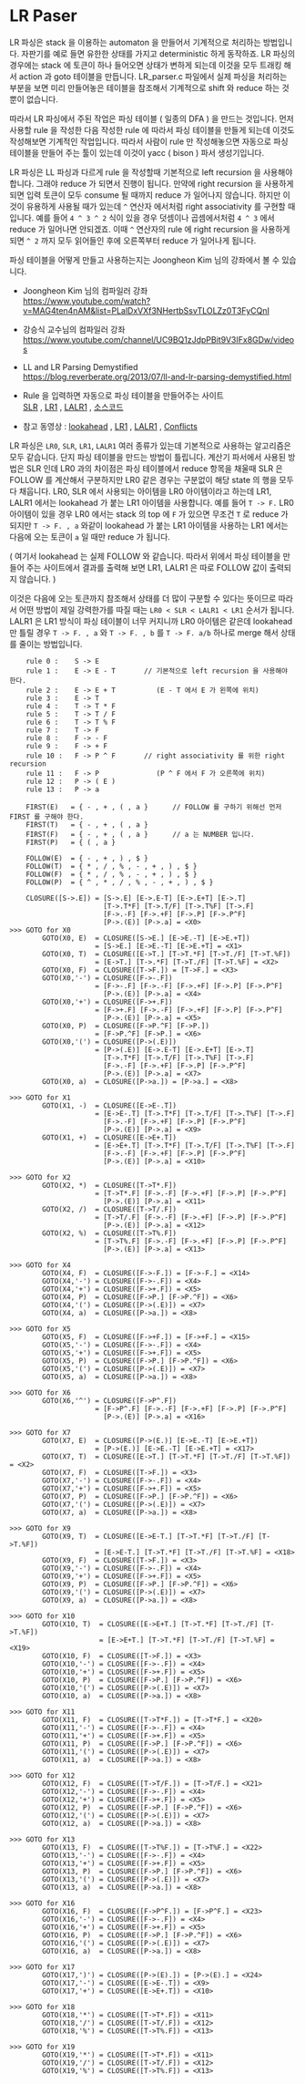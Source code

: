 # LR Paser


LR 파싱은 stack 을 이용하는 automaton 을 만들어서 기계적으로 처리하는 방법입니다.
자판기를 예로 들면 유한한 상태를 가지고 deterministic 하게 동작하죠.
LR 파싱의 경우에는 stack 에 토큰이 하나 들어오면 상태가 변하게 되는데 이것을 모두 트래킹 해서 action 과 goto 테이블을 만듭니다.
LR_parser.c 파일에서 실제 파싱을 처리하는 부분을 보면
미리 만들어놓은 테이블을 참조해서 기계적으로 shift 와 reduce 하는 것뿐이 없습니다.

따라서 LR 파싱에서 주된 작업은 파싱 테이블 ( 일종의 DFA ) 을 만드는 것입니다.
먼저 사용할 rule 을 작성한 다음 작성한 rule 에 따라서 파싱 테이블을 만들게 되는데
이것도 작성해보면 기계적인 작업입니다.
따라서 사람이 rule 만 작성해놓으면 자동으로 파싱 테이블을 만들어 주는 툴이 있는데
이것이 yacc ( bison ) 파서 생성기입니다.

LR 파싱은 LL 파싱과 다르게 rule 을 작성할때 기본적으로 left recursion 을 사용해야 합니다.
그래야 reduce 가 되면서 진행이 됩니다.
만약에 right recursion 을 사용하게 되면 입력 토큰이 모두 consume 될 때까지 reduce 가 
일어나지 않습니다.
하지만 이것이 유용하게 사용될 때가 있는데 `^` 연산자 에서처럼 right associativity 
를 구현할 때입니다.
예를 들어 `4 ^ 3 ^ 2` 식이 있을 경우 덧셈이나 곱셈에서처럼 `4 ^ 3` 에서 reduce 가 일어나면 안되겠죠. 
이때 `^` 연산자의 rule 에 right recursion 을 사용하게 되면 `^ 2` 까지 모두 읽어들인 후에
오른쪽부터 reduce 가 일어나게 됩니다.



파싱 테이블을 어떻게 만들고 사용하는지는 Joongheon Kim 님의 강좌에서 볼 수 있습니다.

- Joongheon Kim 님의 컴파일러 강좌  
https://www.youtube.com/watch?v=MAG4ten4nAM&list=PLalDxVXf3NHertbSsvTLOLZz0T3FyCQnI

- 강승식 교수님의 컴파일러 강좌   
https://www.youtube.com/channel/UC9BQ1zJdpPBit9V3IFx8GDw/videos

- LL and LR Parsing Demystified  
https://blog.reverberate.org/2013/07/ll-and-lr-parsing-demystified.html

- Rule 을 입력하면 자동으로 파싱 테이블을 만들어주는 사이트  
[SLR](http://jsmachines.sourceforge.net/machines/slr.html) ,
[LR1](http://jsmachines.sourceforge.net/machines/lr1.html) ,
[LALR1](http://jsmachines.sourceforge.net/machines/lalr1.html) ,
[소스코드](http://jsmachines.sourceforge.net/machines/)

- 참고 동영상 :
[lookahead](https://www.youtube.com/watch?v=9BpEbPpYUHs&list=PLywg83lhcrgDvPgTr-xatGWSe6YYnDevz&index=95&t=388s) ,
[LR1](https://www.youtube.com/watch?v=GyvpUVGrR8A&list=PLywg83lhcrgDvPgTr-xatGWSe6YYnDevz&index=96) ,
[LALR1](https://www.youtube.com/watch?v=DYe1RyDBRMw&list=PLywg83lhcrgDvPgTr-xatGWSe6YYnDevz&index=97&t=8s) ,
[Conflicts](https://www.youtube.com/watch?v=Nxj0g1mk5Ak&list=PLywg83lhcrgDvPgTr-xatGWSe6YYnDevz&index=98&t=181s)


LR 파싱은 `LR0`, `SLR`, `LR1`, `LALR1`  여러 종류가 있는데 기본적으로
사용하는 알고리즘은 모두 같습니다.
단지 파싱 테이블을 만드는 방법이 틀립니다.
계산기 파서에서 사용된 방법은 SLR 인데 LR0 과의 차이점은 파싱 테이블에서 reduce 항목을
채울때 SLR 은 FOLLOW 를 계산해서 구분하지만 LR0 같은 경우는 구분없이 해당 state 의 행을
모두 다 채웁니다.
LR0, SLR 에서 사용되는 아이템을 LR0 아이템이라고 하는데 LR1, LALR1 에서는
lookahead 가 붙는 LR1 아이템을 사용합니다.
예를 들어 `T -> F.` LR0 아이템이 있을 경우 LR0 에서는 stack 의 top 에 `F` 가 있으면 
무조건 `T` 로 reduce 가 되지만 `T -> F. , a` 와같이 lookahead 가 붙는 LR1 아이템을
사용하는 LR1 에서는 다음에 오는 토큰이 `a` 일 때만 reduce 가 됩니다.

( 여기서 lookahead 는 실제 FOLLOW 와 같습니다. 따라서 위에서 파싱 테이블을 만들어
  주는 사이트에서 결과를 출력해 보면 LR1, LALR1 은 따로 FOLLOW 값이 출력되지 않습니다. )

이것은 다음에 오는 토큰까지 참조해서 상태를 더 많이 구분할 수 있다는 뜻이므로
따라서 어떤 방법이 제일 강력한가를 따질 때는 `LR0 < SLR < LALR1 < LR1` 순서가 됩니다.
LALR1 은 LR1 방식이 파싱 테이블이 너무 커지니까 
LR0 아이템은 같은데 lookahead 만 틀릴 경우 `T -> F. , a` 와 `T -> F. , b` 를 
 `T -> F. a/b` 하나로 merge 해서 상태를 줄이는 방법입니다.

```
    rule 0 :	S -> E
    rule 1 :	E -> E - T       // 기본적으로 left recursion 을 사용해야 한다.
    rule 2 :	E -> E + T          (E - T 에서 E 가 왼쪽에 위치)
    rule 3 :	E -> T
    rule 4 :	T -> T * F
    rule 5 :	T -> T / F
    rule 6 :	T -> T % F
    rule 7 :	T -> F
    rule 8 :	F -> - F
    rule 9 :	F -> + F
    rule 10 :   F -> P ^ F       // right associativity 를 위한 right recursion
    rule 11 :   F -> P              (P ^ F 에서 F 가 오른쪽에 위치)
    rule 12 :	P -> ( E )
    rule 13 :	P -> a
```

```
    FIRST(E)   = { - , + , ( , a }      // FOLLOW 를 구하기 위해선 먼저 FIRST 를 구해야 한다.
    FIRST(T)   = { - , + , ( , a }
    FIRST(F)   = { - , + , ( , a }      // a 는 NUMBER 입니다.
    FIRST(P)   = { ( , a }
    
    FOLLOW(E)  = { - , + , ) , $ }
    FOLLOW(T)  = { * , / , % , - , + , ) , $ }
    FOLLOW(F)  = { * , / , % , - , + , ) , $ }
    FOLLOW(P)  = { ^ , * , / , % , - , + , ) , $ }
```

```
	CLOSURE([S->.E]) = [S->.E] [E->.E-T] [E->.E+T] [E->.T]
	                   [T->.T*F] [T->.T/F] [T->.T%F] [T->.F]
	                   [F->.-F] [F->.+F] [F->.P] [F->.P^F]
	                   [P->.(E)] [P->.a] = <X0>
>>> GOTO for X0 
        GOTO(X0, E)  = CLOSURE([S->E.] [E->E.-T] [E->E.+T])
                     = [S->E.] [E->E.-T] [E->E.+T] = <X1>
        GOTO(X0, T)  = CLOSURE([E->T.] [T->T.*F] [T->T./F] [T->T.%F])
                     = [E->T.] [T->.*F] [T->T./F] [T->T.%F] = <X2>
        GOTO(X0, F)  = CLOSURE([T->F.]) = [T->F.] = <X3>
        GOTO(X0,'-') = CLOSURE([F->-.F]) 
                     = [F->-.F] [F->.-F] [F->.+F] [F->.P] [F->.P^F]
                       [P->.(E)] [P->.a] = <X4>
        GOTO(X0,'+') = CLOSURE([F->+.F])
                     = [F->+.F] [F->.-F] [F->.+F] [F->.P] [F->.P^F]
                       [P->.(E)] [P->.a] = <X5>
        GOTO(X0, P)  = CLOSURE([F->P.^F] [F->P.])
                     = [F->P.^F] [F->P.] = <X6>
        GOTO(X0,'(') = CLOSURE([P->(.E)])
                     = [P->(.E)] [E->.E-T] [E->.E+T] [E->.T]
                       [T->.T*F] [T->.T/F] [T->.T%F] [T->.F]
                       [F->.-F] [F->.+F] [F->.P] [F->.P^F]
                       [P->.(E)] [P->.a] = <X7>
        GOTO(X0, a)  = CLOSURE([P->a.]) = [P->a.] = <X8>
        
>>> GOTO for X1
        GOTO(X1, -)  = CLOSURE([E->E-.T])
                     = [E->E-.T] [T->.T*F] [T->.T/F] [T->.T%F] [T->.F]
                       [F->.-F] [F->.+F] [F->.P] [F->.P^F]
                       [P->.(E)] [P->.a] = <X9>
        GOTO(X1, +)  = CLOSURE([E->E+.T])
                     = [E->E+.T] [T->.T*F] [T->.T/F] [T->.T%F] [T->.F]
                       [F->.-F] [F->.+F] [F->.P] [F->.P^F]
                       [P->.(E)] [P->.a] = <X10>
	                   
>>> GOTO for X2
        GOTO(X2, *)  = CLOSURE([T->T*.F])
                     = [T->T*.F] [F->.-F] [F->.+F] [F->.P] [F->.P^F]
                       [P->.(E)] [P->.a] = <X11>
        GOTO(X2, /)  = CLOSURE([T->T/.F])
                     = [T->T/.F] [F->.-F] [F->.+F] [F->.P] [F->.P^F]
                       [P->.(E)] [P->.a] = <X12>
        GOTO(X2, %)  = CLOSURE([T->T%.F])
                     = [T->T%.F] [F->.-F] [F->.+F] [F->.P] [F->.P^F]
                       [P->.(E)] [P->.a] = <X13>
	                   
>>> GOTO for X4
        GOTO(X4, F)  = CLOSURE([F->-F.]) = [F->-F.] = <X14>
        GOTO(X4,'-') = CLOSURE([F->-.F]) = <X4>
        GOTO(X4,'+') = CLOSURE([F->+.F]) = <X5>
        GOTO(X4, P)  = CLOSURE([F->P.] [F->P.^F]) = <X6>
        GOTO(X4,'(') = CLOSURE([P->(.E)]) = <X7>
        GOTO(X4, a)  = CLOSURE([P->a.]) = <X8>

>>> GOTO for X5        
        GOTO(X5, F)  = CLOSURE([F->+F.]) = [F->+F.] = <X15>
        GOTO(X5,'-') = CLOSURE([F->-.F]) = <X4>
        GOTO(X5,'+') = CLOSURE([F->+.F]) = <X5>
        GOTO(X5, P)  = CLOSURE([F->P.] [F->P.^F]) = <X6>
        GOTO(X5,'(') = CLOSURE([P->(.E)]) = <X7>
        GOTO(X5, a)  = CLOSURE([P->a.]) = <X8>

>>> GOTO for X6
        GOTO(X6,'^') = CLOSURE([F->P^.F])
                     = [F->P^.F] [F->.-F] [F->.+F] [F->.P] [F->.P^F]
                       [P->.(E)] [P->.a] = <X16>
	                   
>>> GOTO for X7
        GOTO(X7, E)  = CLOSURE([P->(E.)] [E->E.-T] [E->E.+T])
                     = [P->(E.)] [E->E.-T] [E->E.+T] = <X17>
        GOTO(X7, T)  = CLOSURE([E->T.] [T->T.*F] [T->T./F] [T->T.%F]) = <X2>
        GOTO(X7, F)  = CLOSURE([T->F.]) = <X3>
        GOTO(X7,'-') = CLOSURE([F->-.F]) = <X4>
        GOTO(X7,'+') = CLOSURE([F->+.F]) = <X5>
        GOTO(X7, P)  = CLOSURE([F->P.] [F->P.^F]) = <X6>
        GOTO(X7,'(') = CLOSURE([P->(.E)]) = <X7>
        GOTO(X7, a)  = CLOSURE([P->a.]) = <X8>
        
>>> GOTO for X9
        GOTO(X9, T)  = CLOSURE([E->E-T.] [T->T.*F] [T->T./F] [T->T.%F])
                     = [E->E-T.] [T->T.*F] [T->T./F] [T->T.%F] = <X18>
        GOTO(X9, F)  = CLOSURE([T->F.]) = <X3>
        GOTO(X9,'-') = CLOSURE([F->-.F]) = <X4>
        GOTO(X9,'+') = CLOSURE([F->+.F]) = <X5>
        GOTO(X9, P)  = CLOSURE([F->P.] [F->P.^F]) = <X6>
        GOTO(X9,'(') = CLOSURE([P->(.E)]) = <X7>
        GOTO(X9, a)  = CLOSURE([P->a.]) = <X8>

>>> GOTO for X10
        GOTO(X10, T)  = CLOSURE([E->E+T.] [T->T.*F] [T->T./F] [T->T.%F])
                      = [E->E+T.] [T->T.*F] [T->T./F] [T->T.%F] = <X19>
        GOTO(X10, F)  = CLOSURE([T->F.]) = <X3>
        GOTO(X10,'-') = CLOSURE([F->-.F]) = <X4>
        GOTO(X10,'+') = CLOSURE([F->+.F]) = <X5>
        GOTO(X10, P)  = CLOSURE([F->P.] [F->P.^F]) = <X6>
        GOTO(X10,'(') = CLOSURE([P->(.E)]) = <X7>
        GOTO(X10, a)  = CLOSURE([P->a.]) = <X8>

>>> GOTO for X11        
        GOTO(X11, F)  = CLOSURE([T->T*F.]) = [T->T*F.] = <X20>
        GOTO(X11,'-') = CLOSURE([F->-.F]) = <X4>
        GOTO(X11,'+') = CLOSURE([F->+.F]) = <X5>
        GOTO(X11, P)  = CLOSURE([F->P.] [F->P.^F]) = <X6>
        GOTO(X11,'(') = CLOSURE([P->(.E)]) = <X7>
        GOTO(X11, a)  = CLOSURE([P->a.]) = <X8>

>>> GOTO for X12
        GOTO(X12, F)  = CLOSURE([T->T/F.]) = [T->T/F.] = <X21>
        GOTO(X12,'-') = CLOSURE([F->-.F]) = <X4>
        GOTO(X12,'+') = CLOSURE([F->+.F]) = <X5>
        GOTO(X12, P)  = CLOSURE([F->P.] [F->P.^F]) = <X6>
        GOTO(X12,'(') = CLOSURE([P->(.E)]) = <X7>
        GOTO(X12, a)  = CLOSURE([P->a.]) = <X8>

>>> GOTO for X13
        GOTO(X13, F)  = CLOSURE([T->T%F.]) = [T->T%F.] = <X22>
        GOTO(X13,'-') = CLOSURE([F->-.F]) = <X4>
        GOTO(X13,'+') = CLOSURE([F->+.F]) = <X5>
        GOTO(X13, P)  = CLOSURE([F->P.] [F->P.^F]) = <X6>
        GOTO(X13,'(') = CLOSURE([P->(.E)]) = <X7>
        GOTO(X13, a)  = CLOSURE([P->a.]) = <X8>

>>> GOTO for X16
        GOTO(X16, F)  = CLOSURE([F->P^F.]) = [F->P^F.] = <X23>
        GOTO(X16,'-') = CLOSURE([F->-.F]) = <X4>
        GOTO(X16,'+') = CLOSURE([F->+.F]) = <X5>
        GOTO(X16, P)  = CLOSURE([F->P.] [F->P.^F]) = <X6>
        GOTO(X16,'(') = CLOSURE([P->(.E)]) = <X7>
        GOTO(X16, a)  = CLOSURE([P->a.]) = <X8>

>>> GOTO for X17
        GOTO(X17,')') = CLOSURE([P->(E).]) = [P->(E).] = <X24>
        GOTO(X17,'-') = CLOSURE([E->E-.T]) = <X9>
        GOTO(X17,'+') = CLOSURE([E->E+.T]) = <X10>
        
>>> GOTO for X18
        GOTO(X18,'*') = CLOSURE([T->T*.F]) = <X11>
        GOTO(X18,'/') = CLOSURE([T->T/.F]) = <X12>
        GOTO(X18,'%') = CLOSURE([T->T%.F]) = <X13>
        
>>> GOTO for X19
        GOTO(X19,'*') = CLOSURE([T->T*.F]) = <X11>
        GOTO(X19,'/') = CLOSURE([T->T/.F]) = <X12>
        GOTO(X19,'%') = CLOSURE([T->T%.F]) = <X13>
```        
